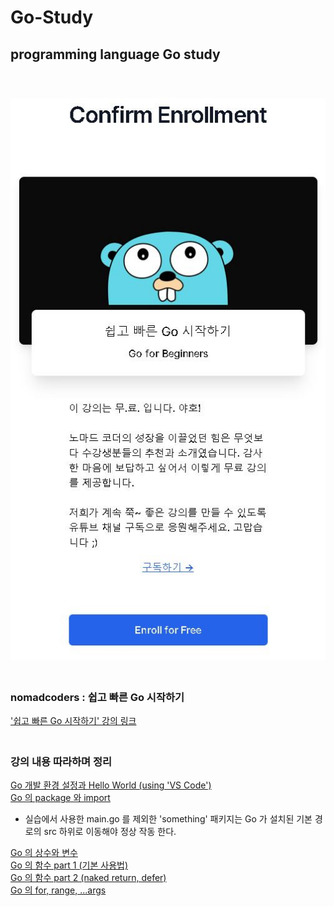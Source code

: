 # Go-Study
## programming language Go study
　  
　  
![enrollment_course](https://github.com/nimkoes/Go-Study/blob/main/assets/images/enrollment_course.JPG?raw=true "enrollment_course")
　  
　  
  ### nomadcoders : 쉽고 빠른 Go 시작하기  
['쉽고 빠른 Go 시작하기' 강의 링크][link_course]
　  
　  
  ### 강의 내용 따라하며 정리
[Go 개발 환경 설정과 Hello World (using 'VS Code')][link_blog_001]  
[Go 의 package 와 import][link_blog_002]  
 - 실습에서 사용한 main.go 를 제외한 'something' 패키지는 Go 가 설치된 기본 경로의 src 하위로 이동해야 정상 작동 한다.  

[Go 의 상수와 변수][link_blog_003]  
[Go 의 함수 part 1 (기본 사용법)][link_blog_004]  
[Go 의 함수 part 2 (naked return, defer)][link_blog_005]  
[Go 의 for, range, ...args][link_blog_006]  


[link_course]:https://nomadcoders.co/go-for-beginners/lobby

[link_blog_001]:https://xxxelppa.tistory.com/270
[link_blog_002]:https://xxxelppa.tistory.com/271
[link_blog_003]:https://xxxelppa.tistory.com/272
[link_blog_004]:https://xxxelppa.tistory.com/273
[link_blog_005]:https://xxxelppa.tistory.com/274
[link_blog_006]:https://xxxelppa.tistory.com/275

